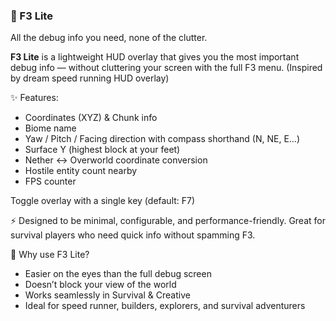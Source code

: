 ### 📜 F3 Lite
All the debug info you need, none of the clutter.

**F3 Lite** is a lightweight HUD overlay that gives you the most important debug info — without cluttering your screen with the full F3 menu. (Inspired by dream speed running HUD overlay)

✨ Features:

- Coordinates (XYZ) & Chunk info 
- Biome name 
- Yaw / Pitch / Facing direction with compass shorthand (N, NE, E…)
- Surface Y (highest block at your feet)
- Nether ↔ Overworld coordinate conversion 
- Hostile entity count nearby 
- FPS counter

Toggle overlay with a single key (default: F7)

⚡ Designed to be minimal, configurable, and performance-friendly.
Great for survival players who need quick info without spamming F3.

🧭 Why use F3 Lite?

- Easier on the eyes than the full debug screen
- Doesn’t block your view of the world
- Works seamlessly in Survival & Creative
- Ideal for speed runner, builders, explorers, and survival adventurers